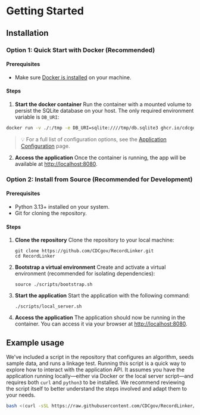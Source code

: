 # Getting Started

## Installation

### Option 1: Quick Start with Docker (Recommended)

#### Prerequisites

- Make sure [Docker is installed](https://docs.docker.com/get-docker/) on your machine.

#### Steps

1. **Start the docker container**
   Run the container with a mounted volume to persist the SQLite database on your host. The only required environment variable is `DB_URI`:
```bash
docker run -v ./:/tmp -e DB_URI=sqlite:////tmp/db.sqlite3 ghcr.io/cdcgov/recordlinker:latest
```
> 💡 For a full list of configuration options, see the [Application Configuration](app-configuration.md) page.

2. **Access the application**
   Once the container is running, the app will be available at [http://localhost:8080](http://localhost:8080).

### Option 2: Install from Source (Recommended for Development)

#### Prerequisites

- Python 3.13+ installed on your system.
- Git for cloning the repository.

#### Steps

1. **Clone the repository**
    Clone the repository to your local machine:

    ```
    git clone https://github.com/CDCgov/RecordLinker.git
    cd RecordLinker
    ```

1. **Bootstrap a virtual environment**
    Create and activate a virtual environment (recommended for isolating dependencies):

    ```
    source ./scripts/bootstrap.sh
    ```

1. **Start the application**
Start the application with the following command:

    ```
    ./scripts/local_server.sh
    ```

1. **Access the application**
The application should now be running in the container. You can access it via your browser at [http://localhost:8080](http://localhost:8080).

## Example usage

We've included a script in the repository that configures an algorithm, seeds sample data, and runs
a linkage test. Running this script is a quick way to explore how to interact with the application
API. It assumes you have the application running locally—either via Docker or the local server
script—and requires both `curl` and `python3` to be installed. We recommend reviewing the script
itself to better understand the steps involved and adapt them to your needs.

```bash
bash <(curl -sSL https://raw.githubusercontent.com/CDCgov/RecordLinker/main/scripts/example_linkage_test.sh)
```
